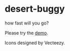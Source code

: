 # desert-buggy
how fast will you go?

Please try the [demo](http://rawgit.com/Muzietto/desert-buggy/master/html/desert_buggy.html).

Icons designed by Vecteezy.